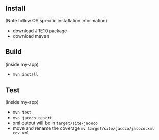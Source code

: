 ## Install
(Note follow OS specific installation information)
- download JRE10 package
- download maven

## Build
(inside my-app)
- `mvn install`

## Test
(inside my-app)
- `mvn test`
- `mvn jacoco:report`
- xml output will be in `target/site/jacoco`
- move and rename the coverage `mv target/site/jacoco/jacoco.xml cov.xml`
